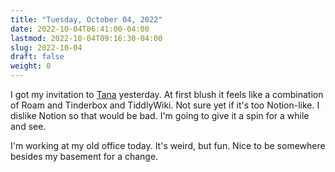 ```yaml
---
title: "Tuesday, October 04, 2022"
date: 2022-10-04T06:41:00-04:00
lastmod: 2022-10-04T09:16:30-04:00
slug: 2022-10-04
draft: false
weight: 0
---
```


I got my invitation to [Tana](https://tana.inc/) yesterday. At first blush it feels like a combination of Roam and Tinderbox and TiddlyWiki. Not sure yet if it's too Notion-like. I dislike Notion so that would be bad. I'm going to give it a spin for a while and see.

I'm working at my old office today. It's weird, but fun. Nice to be somewhere besides my basement for a change.

[//]: # "Exported with love from a post written in Org mode"
[//]: # "- https://github.com/kaushalmodi/ox-hugo"
